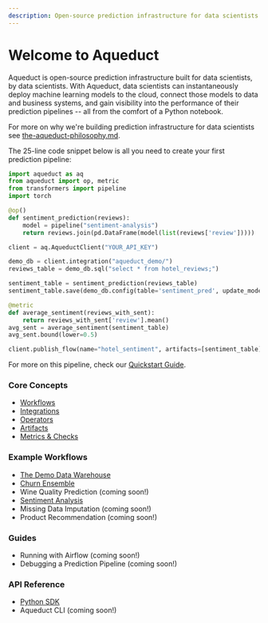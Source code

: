 ```yaml
---
description: Open-source prediction infrastructure for data scientists
---
```


# Welcome to Aqueduct

Aqueduct is open-source prediction infrastructure built for data scientists, by data scientists. With Aqueduct, data scientists can instantaneously deploy machine learning models to the cloud, connect those models to data and business systems, and gain visibility into the performance of their prediction pipelines -- all from the comfort of a Python notebook.&#x20;

For more on why we're building prediction infrastructure for data scientists see [the-aqueduct-philosophy.md](the-aqueduct-philosophy.md "mention").

The 25-line code snippet below is all you need to create your first prediction pipeline:

```python
import aqueduct as aq
from aqueduct import op, metric
from transformers import pipeline
import torch

@op()
def sentiment_prediction(reviews):
    model = pipeline("sentiment-analysis")
    return reviews.join(pd.DataFrame(model(list(reviews['review']))))

client = aq.AqueductClient("YOUR_API_KEY")

demo_db = client.integration("aqueduct_demo/")
reviews_table = demo_db.sql("select * from hotel_reviews;")

sentiment_table = sentiment_prediction(reviews_table)
sentiment_table.save(demo_db.config(table='sentiment_pred', update_mode='replace'))

@metric
def average_sentiment(reviews_with_sent):
    return reviews_with_sent['review'].mean()
avg_sent = average_sentiment(sentiment_table)
avg_sent.bound(lower=0.5)

client.publish_flow(name="hotel_sentiment", artifacts=[sentiment_table])
```

For more on this pipeline, check our [Quickstart Guide](quickstart-guide.md).&#x20;

### Core Concepts

* [Workflows](workflows/)
* [Integrations](integrations/)&#x20;
* [Operators](operators.md)
* [Artifacts](artifacts.md)
* [Metrics & Checks](metrics-and-checks.md)

### Example Workflows

* [The Demo Data Warehouse](example-workflows/demo-data-warehouse.md)
* [Churn Ensemble](example-workflows/churn-ensemble.md)
* Wine Quality Prediction (coming soon!)
* [Sentiment Analysis](example-workflows/sentiment-analysis.md)
* Missing Data Imputation (coming soon!)
* Product Recommendation (coming soon!)

### Guides

* Running with Airflow (coming soon!)
* Debugging a Prediction Pipeline (coming soon!)

### API Reference

* [Python SDK](api-reference/sdk-reference/)
* Aqueduct CLI (coming soon!)
